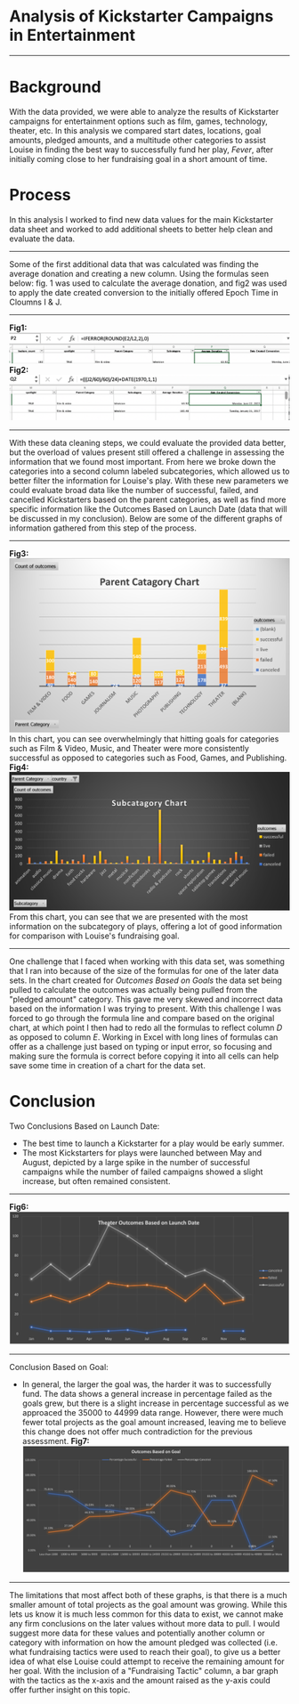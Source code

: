 # Analysis of Kickstarter Campaigns in Entertainment
---
# Background 
With the data provided, we were able to analyze the results of Kickstarter campaigns for entertainment options such as film, games, technology, theater, etc. In this analysis we compared start dates, locations, goal amounts, pledged amounts, and a multitude other categories to assist Louise in finding the best way to successfully fund her play, *Fever*, after initially coming close to her fundraising goal in a short amount of time.

# Process
In this analysis I worked to find new data values for the main Kickstarter data sheet and worked to add additional sheets to better help clean and evaluate the data.

---
Some of the first additional data that was calculated was finding the average donation and creating a new column. Using the formulas seen below: fig. 1 was used to calculate the average donation, and fig2 was used to apply the date created conversion to the initially offered Epoch Time in Cloumns I & J. 

---
**Fig1:**
![Formula Average.png](https://github.com/RyanJL18/Kickstarter-Analysis/blob/main/Formula%20Average.png)
**Fig2:**
![Formula Epoch Time.png](https://github.com/RyanJL18/Kickstarter-Analysis/blob/main/Formula%20Epoch%20Time.png)

---
With these data cleaning steps, we could evaluate the provided data better, but the overload of values present still offered a challenge in assessing the information that we found most important. From here we broke down the categories into a second column labeled subcategories, which allowed us to better filter the information for Louise's play. With these new parameters we could evaluate broad data like the number of successful, failed, and cancelled Kickstarters based on the parent categories, as well as find more specific information like the Outcomes Based on Launch Date (data that will be discussed in my conclusion). Below are some of the different graphs of information gathered from this step of the process.

---
**Fig3:**
![Parent Category Outcomes.png](https://github.com/RyanJL18/Kickstarter-Analysis/blob/main/Parent%20Catagory.png)
In this chart, you can see overwhelmingly that hitting goals for categories such as Film & Video, Music, and Theater were more consistently successful as opposed to categories such as Food, Games, and Publishing.
**Fig4:**
![Subcategory Chart.png](https://github.com/RyanJL18/Kickstarter-Analysis/blob/main/Subcatagory%20Chart.png)
From this chart, you can see that we are presented with the most information on the subcategory of plays, offering a lot of good information for comparison with Louise's fundraising goal.


---

One challenge that I faced when working with this data set, was something that I ran into because of the size of the formulas for one of the later data sets. In the chart created for *Outcomes Based on Goals* the data set being pulled to calculate the outcomes was actually being pulled from the "pledged amount" category. This gave me very skewed and incorrect data based on the information I was trying to present. With this challenge I was forced to go through the formula line and compare based on the original chart, at which point I then had to redo all the formulas to reflect column *D* as opposed to column *E*. Working in Excel with long lines of formulas can offer as a challenge just based on typing or input error, so focusing and making sure the formula is correct before copying it into all cells can help save some time in creation of a chart for the data set.
# Conclusion

Two Conclusions Based on Launch Date:
- The best time to launch a Kickstarter for a play would be early summer.
- The most Kickstarters for plays were launched between May and August, depicted by a large spike in the number of successful campaigns while the number of failed campaigns showed a slight increase, but often remained consistent.
---
**Fig6:**
![Outcomes Based on Launch Date.png](https://github.com/RyanJL18/Kickstarter-Analysis/blob/main/Outcomes%20Based%20on%20Launch%20Date.png)

---
Conclusion Based on Goal:
- In general, the larger the goal was, the harder it was to successfully fund. The data shows a general increase in percentage failed as the goals grew, but there is a slight increase in percentage successful as we approaced the 35000 to 44999 data range. However, there were much fewer total projects as the goal amount increased, leaving me to believe this change does not offer much contradiction for the previous assessment.
**Fig7:**
![Outcomed Based on Goals](https://github.com/RyanJL18/Kickstarter-Analysis/blob/main/Outcomes%20Based%20on%20Goals.png)

---
The limitations that most affect both of these graphs, is that there is a much smaller amount of total projects as the goal amount was growing. While this lets us know it is much less common for this data to exist, we cannot make any firm conclusions on the later values without more data to pull. I would suggest more data for these values and potentially another column or category with information on how the amount pledged was collected (i.e. what fundraising tactics were used to reach their goal), to give us a better idea of what else Louise could attempt to receive the remaining amount for her goal. With the inclusion of a "Fundraising Tactic" column, a bar graph with the tactics as the x-axis and the amount raised as the y-axis could offer further insight on this topic.
